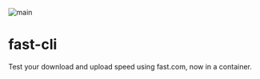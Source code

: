 ![main](https://github.com/Sierra1011/fast-cli/actions/workflows/main.yml/badge.svg)
# fast-cli
Test your download and upload speed using fast.com, now in a container.
